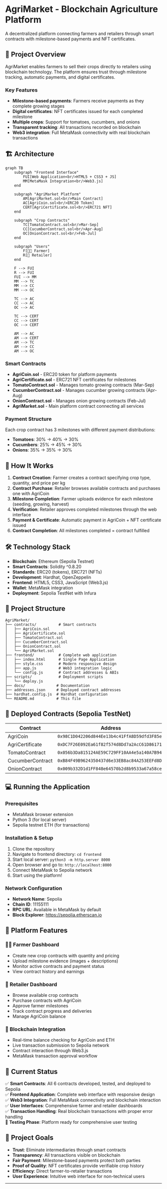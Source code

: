 # AgriMarket - Blockchain Agriculture Platform

A decentralized platform connecting farmers and retailers through smart contracts with milestone-based payments and NFT certificates.

## 🌱 Project Overview

AgriMarket enables farmers to sell their crops directly to retailers using blockchain technology. The platform ensures trust through milestone tracking, automatic payments, and digital certificates.

### Key Features
- **Milestone-based payments**: Farmers receive payments as they complete growing stages
- **Digital certificates**: NFT certificates issued for each completed milestone
- **Multiple crops**: Support for tomatoes, cucumbers, and onions
- **Transparent tracking**: All transactions recorded on blockchain
- **Web3 integration**: Full MetaMask connectivity with real blockchain transactions

## 🏗️ Architecture

```mermaid
graph TB
    subgraph "Frontend Interface"
        FUI[Web Application<br/>HTML5 + CSS3 + JS]
        MM[MetaMask Integration<br/>Web3.js]
    end
    
    subgraph "AgriMarket Platform"
        AM[AgriMarket.sol<br/>Main Contract]
        AC[AgriCoin.sol<br/>ERC20 Token]
        CERT[AgriCertificate.sol<br/>ERC721 NFT]
    end
    
    subgraph "Crop Contracts"
        TC[TomatoContract.sol<br/>Mar-Sep]
        CC[CucumberContract.sol<br/>Apr-Aug]
        OC[OnionContract.sol<br/>Feb-Jul]
    end
    
    subgraph "Users"
        F[👨‍🌾 Farmer]
        R[🏪 Retailer]
    end
    
    F --> FUI
    R --> FUI
    FUI --> MM
    MM --> TC
    MM --> CC
    MM --> OC
    
    TC --> AC
    CC --> AC
    OC --> AC
    
    TC --> CERT
    CC --> CERT
    OC --> CERT
    
    AM --> AC
    AM --> CERT
    AM --> TC
    AM --> CC
    AM --> OC
```

### Smart Contracts
- **AgriCoin.sol** - ERC20 token for platform payments
- **AgriCertificate.sol** - ERC721 NFT certificates for milestones
- **TomatoContract.sol** - Manages tomato growing contracts (Mar-Sep)
- **CucumberContract.sol** - Manages cucumber growing contracts (Apr-Aug)
- **OnionContract.sol** - Manages onion growing contracts (Feb-Jul)
- **AgriMarket.sol** - Main platform contract connecting all services

### Payment Structure
Each crop contract has 3 milestones with different payment distributions:
- **Tomatoes**: 30% → 40% → 30%
- **Cucumbers**: 25% → 45% → 30%
- **Onions**: 35% → 35% → 30%

## 🔄 How It Works

1. **Contract Creation**: Farmer creates a contract specifying crop type, quantity, and price per kg
2. **Contract Purchase**: Retailer browses available contracts and purchases one with AgriCoin
3. **Milestone Completion**: Farmer uploads evidence for each milestone (seeding, growing, harvest)
4. **Verification**: Retailer approves completed milestones through the web interface
5. **Payment & Certificate**: Automatic payment in AgriCoin + NFT certificate issued
6. **Contract Completion**: All milestones completed = contract fulfilled

## 🛠️ Technology Stack

- **Blockchain**: Ethereum (Sepolia Testnet)
- **Smart Contracts**: Solidity ^0.8.20
- **Standards**: ERC20 (tokens), ERC721 (NFTs)
- **Development**: Hardhat, OpenZeppelin
- **Frontend**: HTML5, CSS3, JavaScript (Web3.js)
- **Wallet**: MetaMask integration
- **Deployment**: Sepolia TestNet with Infura

## 📁 Project Structure

```
AgriMarket/
├── contracts/          # Smart contracts
│   ├── AgriCoin.sol
│   ├── AgriCertificate.sol
│   ├── TomatoContract.sol
│   ├── CucumberContract.sol
│   ├── OnionContract.sol
│   └── AgriMarket.sol
├── frontend/           # Complete web application
│   ├── index.html      # Single Page Application
│   ├── style.css       # Modern responsive design
│   ├── app.js          # Web3 integration logic
│   └── config.js       # Contract addresses & ABIs
├── scripts/            # Deployment scripts
│   └── deploy.js
├── docs/              # Documentation
├── addresses.json     # Deployed contract addresses
├── hardhat.config.js  # Hardhat configuration
└── README.md          # This file
```

## 🚀 Deployed Contracts (Sepolia TestNet)

| Contract | Address | Etherscan |
|----------|---------|-----------|
| AgriCoin | `0x98C1D042206d844Ee13b4c41FfA8D59dfd3F85e9` | [View](https://sepolia.etherscan.io/address/0x98C1D042206d844Ee13b4c41FfA8D59dfd3F85e9) |
| AgriCertificate | `0xDC7F26E092Ea61f82f574d8Dd7a2AcC61D861712` | [View](https://sepolia.etherscan.io/address/0xDC7F26E092Ea61f82f574d8Dd7a2AcC61D861712) |
| TomatoContract | `0x056b3Da815124AE59C729FF10AA4e5a140A7B942` | [View](https://sepolia.etherscan.io/address/0x056b3Da815124AE59C729FF10AA4e5a140A7B942) |
| CucumberContract | `0xB84F49B9624350437d6e33EB8ac84A253EEFd8DC` | [View](https://sepolia.etherscan.io/address/0xB84F49B9624350437d6e33EB8ac84A253EEFd8DC) |
| OnionContract | `0x009b332D1d1FF848e64570b2d8b9533a67a58ce6` | [View](https://sepolia.etherscan.io/address/0x009b332D1d1FF848e64570b2d8b9533a67a58ce6) |

## 💻 Running the Application

### Prerequisites
- MetaMask browser extension
- Python 3 (for local server)
- Sepolia testnet ETH (for transactions)

### Installation & Setup
1. Clone the repository
2. Navigate to frontend directory: `cd frontend`
3. Start local server: `python3 -m http.server 8000`
4. Open browser and go to: `http://localhost:8000`
5. Connect MetaMask to Sepolia network
6. Start using the platform!

### Network Configuration
- **Network Name**: Sepolia
- **Chain ID**: 11155111
- **RPC URL**: Available in MetaMask by default
- **Block Explorer**: https://sepolia.etherscan.io

## 🎯 Platform Features

### 👨‍🌾 Farmer Dashboard
- Create new crop contracts with quantity and pricing
- Upload milestone evidence (images + descriptions)
- Monitor active contracts and payment status
- View contract history and earnings

### 🏪 Retailer Dashboard
- Browse available crop contracts
- Purchase contracts with AgriCoin
- Approve farmer milestones
- Track contract progress and deliveries
- Manage AgriCoin balance

### 🔗 Blockchain Integration
- Real-time balance checking for AgriCoin and ETH
- Live transaction submission to Sepolia network
- Contract interaction through Web3.js
- MetaMask transaction approval workflow

## 🚀 Current Status

✅ **Smart Contracts**: All 6 contracts developed, tested, and deployed to Sepolia  
✅ **Frontend Application**: Complete web interface with responsive design  
✅ **Web3 Integration**: Full MetaMask connectivity and blockchain interaction  
✅ **User Interfaces**: Comprehensive farmer and retailer dashboards  
✅ **Transaction Handling**: Real blockchain transactions with proper error handling  
🔄 **Testing Phase**: Platform ready for comprehensive user testing  

## 🎯 Project Goals

- **Trust**: Eliminate intermediaries through smart contracts
- **Transparency**: All transactions visible on blockchain
- **Fair Payment**: Milestone-based payments protect both parties
- **Proof of Quality**: NFT certificates provide verifiable crop history
- **Efficiency**: Direct farmer-to-retailer transactions
- **User Experience**: Intuitive web interface for non-technical users

---
